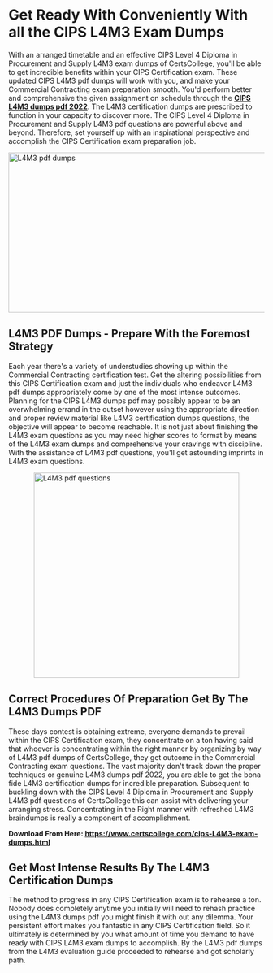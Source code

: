<h1><strong>Get Ready With Conveniently With all the CIPS L4M3 Exam Dumps&nbsp;</strong></h1>
<p><span style="font-weight: 400;">With an arranged timetable and an effective CIPS Level 4 Diploma in Procurement and Supply  L4M3 exam dumps of CertsCollege, you'll be able to get incredible benefits within your CIPS Certification exam. These updated CIPS L4M3 pdf dumps will work with you, and make your Commercial Contracting exam preparation smooth. You'd perform better and comprehensive the given assignment on schedule through the <strong><a href="https://www.certscollege.com/cips-L4M3-exam-dumps.html">CIPS L4M3 dumps pdf 2022</a></strong>. The L4M3 certification dumps are prescribed to function in your capacity to discover more. The CIPS Level 4 Diploma in Procurement and Supply  L4M3 pdf questions are powerful above and beyond. Therefore, set yourself up with an inspirational perspective and accomplish the CIPS Certification exam preparation job.&nbsp;</span></p>
<p><span style="font-weight: 400;"><img style="display: block; margin-left: auto; margin-right: auto;" src="https://i.ibb.co/CPDK3ps/Yellow-and-Blue-Initiative-Blog-Banner.png" alt="L4M3 pdf dumps" width="559" height="315" /></span></p>
<h2><strong>L4M3 PDF Dumps - Prepare With the Foremost Strategy</strong></h2>
<p><span style="font-weight: 400;">Each year there's a variety of understudies showing up within the Commercial Contracting certification test. Get the altering possibilities from this CIPS Certification exam and just the individuals who endeavor L4M3 pdf dumps appropriately come by one of the most intense outcomes. Planning for the CIPS L4M3 dumps pdf may possibly appear to be an overwhelming errand in the outset however using the appropriate direction and proper review material like L4M3 certification dumps questions, the objective will appear to become reachable. It is not just about finishing the L4M3 exam questions as you may need higher scores to format by means of the L4M3 exam dumps and comprehensive your cravings with discipline. With the assistance of L4M3 pdf questions, you'll get astounding imprints in L4M3 exam questions.</span></p>
<p><span style="font-weight: 400;"><a href="https://tinyurl.com/3wrzyebd"><img style="display: block; margin-left: auto; margin-right: auto;" src="https://i.ibb.co/9tMrhdY/Teacher-Appreciation-Invitation.png" alt="L4M3 pdf questions " width="404" height="404" /></a></span></p>
<h2><strong>Correct Procedures Of Preparation Get By The L4M3 Dumps PDF</strong></h2>
<p><span style="font-weight: 400;">These days contest is obtaining extreme, everyone demands to prevail within the CIPS Certification exam, they concentrate on a ton having said that whoever is concentrating within the right manner by organizing by way of L4M3 pdf dumps of CertsCollege, they get outcome in the Commercial Contracting exam questions. The vast majority don't track down the proper techniques or genuine L4M3 dumps pdf 2022, you are able to get the bona fide L4M3 certification dumps for incredible preparation. Subsequent to buckling down with the CIPS Level 4 Diploma in Procurement and Supply  L4M3 pdf questions of CertsCollege this can assist with delivering your arranging stress. Concentrating in the Right manner with refreshed L4M3 braindumps is really a component of accomplishment.</span></p>
<p><span style="font-weight: 400;"><strong>Download From Here: <a href="https://www.certscollege.com/cips-L4M3-exam-dumps.html">https://www.certscollege.com/cips-L4M3-exam-dumps.html</a></strong></span></p>
<h2><strong>Get Most Intense Results By The L4M3 Certification Dumps</strong></h2>
<p><span style="font-weight: 400;">The method to progress in any CIPS Certification exam is to rehearse a ton. Nobody does completely anytime you initially will need to rehash practice using the L4M3 dumps pdf you might finish it with out any dilemma. Your persistent effort makes you fantastic in any CIPS Certification field. So it ultimately is determined by you what amount of time you demand to have ready with CIPS L4M3 exam dumps to accomplish. By the L4M3 pdf dumps from the L4M3 evaluation guide proceeded to rehearse and got scholarly path.</span></p>
